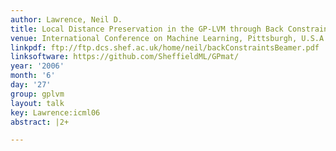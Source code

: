 ```yaml
---
author: Lawrence, Neil D.
title: Local Distance Preservation in the GP-LVM through Back Constraints
venue: International Conference on Machine Learning, Pittsburgh, U.S.A.
linkpdf: ftp://ftp.dcs.shef.ac.uk/home/neil/backConstraintsBeamer.pdf
linksoftware: https://github.com/SheffieldML/GPmat/
year: '2006'
month: '6'
day: '27'
group: gplvm
layout: talk
key: Lawrence:icml06
abstract: |2+

---
```

